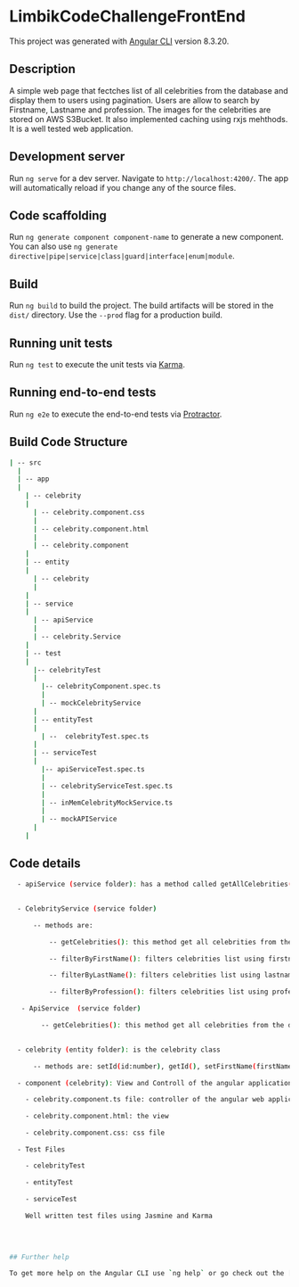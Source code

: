 # LimbikCodeChallengeFrontEnd

This project was generated with [Angular CLI](https://github.com/angular/angular-cli) version 8.3.20.

## Description

A simple web page that fectches list of all celebrities from the database and display them to users using pagination. Users are allow to search by Firstname, Lastname and profession. The images for the celebrities are stored on AWS S3Bucket. It also implemented caching using rxjs mehthods. It is a well tested web application.

## Development server

Run `ng serve` for a dev server. Navigate to `http://localhost:4200/`. The app will automatically reload if you change any of the source files.

## Code scaffolding

Run `ng generate component component-name` to generate a new component. You can also use `ng generate directive|pipe|service|class|guard|interface|enum|module`.

## Build

Run `ng build` to build the project. The build artifacts will be stored in the `dist/` directory. Use the `--prod` flag for a production build.

## Running unit tests

Run `ng test` to execute the unit tests via [Karma](https://karma-runner.github.io).

## Running end-to-end tests

Run `ng e2e` to execute the end-to-end tests via [Protractor](http://www.protractortest.org/).

## Build Code Structure
```bash
| -- src
  |
  | -- app 
  |
    | -- celebrity
    | 
      | -- celebrity.component.css
      |
      | -- celebrity.component.html
      |
      | -- celebrity.component
    |
    | -- entity
    |
      | -- celebrity
      |
    |
    | -- service
    |
      | -- apiService
      |
      | -- celebrity.Service
    |  
    | -- test
    |
      |-- celebrityTest
      |
        |-- celebrityComponent.spec.ts
        |
        | -- mockCelebrityService
      |
      | -- entityTest 
      |
        | --  celebrityTest.spec.ts
      |
      | -- serviceTest
      |
        |-- apiServiceTest.spec.ts
        |
        | -- celebrityServiceTest.spec.ts
        |
        | -- inMemCelebrityMockService.ts
        |
        | -- mockAPIService
      |
    |
  ```

## Code details
```bash
  - apiService (service folder): has a method called getAllCelebrities() with parameter. This method calls http get method. API Url is passed to the http get method from app.config.ts using @Inject(). http get method fecthes data from the server and return an Observable
  
  
  - CelebrityService (service folder) 
  
      -- methods are:
      
          -- getCelebrities(): this method get all celebrities from the databse by calling  getAllCelebrities in API Service. It returns Observable
          
          -- filterByFirstName(): filters celebrities list using firstname. It accepts firstname as parameter
          
          -- filterByLastName(): filters celebrities list using lastname. It accepts lastname as parameter
          
          -- filterByProfession(): filters celebrities list using profession. It accepts profession as parameter
   
   - ApiService  (service folder)
   
        -- getCelebrities(): this method get all celebrities from the databse by calling http get. It returns Observable
        
        
  - celebrity (entity folder): is the celebrity class
  
      -- methods are: setId(id:number), getId(), setFirstName(firstName:string), getFirstName(), setLastName(lastName:string), getLastName(), setProfession(profession:string),  getProfession(), setProfile(profile:any), getProfile()
  
  - component (celebrity): View and Controll of the angular application
    
    - celebrity.component.ts file: controller of the angular web applications. fecthes data from database Celebrity Service class, process the data and sent needed data to the view for display
    
    - celebrity.component.html: the view
    
    - celebrity.component.css: css file
  
  - Test Files
    
    - celebrityTest
    
    - entityTest
    
    - serviceTest
    
    Well written test files using Jasmine and Karma
    
      
      
      
## Further help

To get more help on the Angular CLI use `ng help` or go check out the [Angular CLI README](https://github.com/angular/angular-cli/blob/master/README.md).
